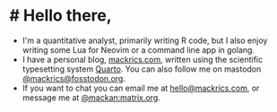 # # Hello there,


- I'm a quantitative analyst, primarily writing R code, but I also enjoy writing
  some Lua for Neovim or a command line app in golang.
- I have a personal blog, [mackrics.com](https://mackrics.com), written using
  the scientific typesetting system [Quarto](https://quarto). You can also follow me on
  mastodon [@mackrics@fosstodon.org](https://fosstodon.org/@mackrics).
- If you want to chat you can email me at [hello@mackrics.com](mailto:hello@mackrics.com),
  or message me at [@mackan:matrix.org](https://matrix.to/#/@mackan:matrix.org).
